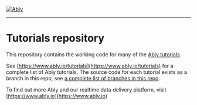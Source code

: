 [![Ably](https://s3.amazonaws.com/files.ably.io/logo-with-type.png)](https://www.ably.io)

---

# Tutorials repository

This repository contains the working code for many of the [Ably tutorials](https://www.ably.io/tutorials).

See [https://www.ably.io/tutorials](https://www.ably.io/tutorials) for a complete list of Ably tutorials. The source code for each tutorial exists as a branch in this repo, see [a complete list of branches in this repo](https://github.com/ably/tutorials/branches).

To find out more Ably and our realtime data delivery platform, visit [https://www.ably.io](https://www.ably.io)
